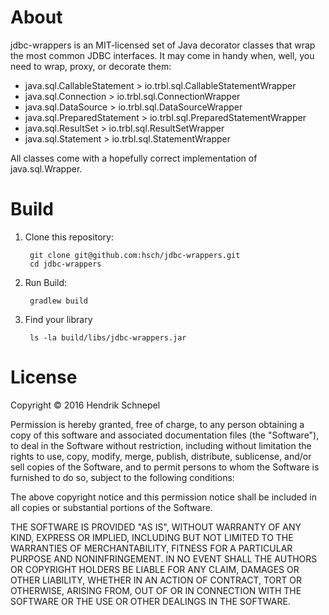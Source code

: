 # About

jdbc-wrappers is an MIT-licensed set of Java decorator classes that wrap
the most common JDBC interfaces. It may come in handy when, well, you need
to wrap, proxy, or decorate them:

- java.sql.CallableStatement > io.trbl.sql.CallableStatementWrapper
- java.sql.Connection > io.trbl.sql.ConnectionWrapper
- java.sql.DataSource > io.trbl.sql.DataSourceWrapper
- java.sql.PreparedStatement > io.trbl.sql.PreparedStatementWrapper
- java.sql.ResultSet > io.trbl.sql.ResultSetWrapper
- java.sql.Statement > io.trbl.sql.StatementWrapper

All classes come with a hopefully correct implementation of java.sql.Wrapper.

# Build

1. Clone this repository:
       
        git clone git@github.com:hsch/jdbc-wrappers.git
        cd jdbc-wrappers

2. Run Build:
       
        gradlew build
       
3. Find your library
        
        ls -la build/libs/jdbc-wrappers.jar


# License

Copyright &copy; 2016 Hendrik Schnepel

Permission is hereby granted, free of charge, to any person obtaining a copy
of this software and associated documentation files (the "Software"), to deal
in the Software without restriction, including without limitation the rights
to use, copy, modify, merge, publish, distribute, sublicense, and/or sell
copies of the Software, and to permit persons to whom the Software is
furnished to do so, subject to the following conditions:

The above copyright notice and this permission notice shall be included in all
copies or substantial portions of the Software.

THE SOFTWARE IS PROVIDED "AS IS", WITHOUT WARRANTY OF ANY KIND, EXPRESS OR
IMPLIED, INCLUDING BUT NOT LIMITED TO THE WARRANTIES OF MERCHANTABILITY,
FITNESS FOR A PARTICULAR PURPOSE AND NONINFRINGEMENT. IN NO EVENT SHALL THE
AUTHORS OR COPYRIGHT HOLDERS BE LIABLE FOR ANY CLAIM, DAMAGES OR OTHER
LIABILITY, WHETHER IN AN ACTION OF CONTRACT, TORT OR OTHERWISE, ARISING FROM,
OUT OF OR IN CONNECTION WITH THE SOFTWARE OR THE USE OR OTHER DEALINGS IN THE
SOFTWARE.

